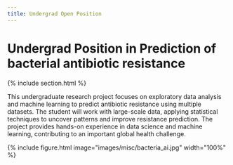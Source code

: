 ```yaml
---
title: Undergrad Open Position
---
```


# Undergrad Position in Prediction of bacterial antibiotic resistance

{% include section.html %}

This undergraduate research project focuses on exploratory data analysis and machine learning to predict antibiotic resistance using multiple datasets. The student will work with large-scale data, applying statistical techniques to uncover patterns and improve resistance prediction. The project provides hands-on experience in data science and machine learning, contributing to an important global health challenge.

{%
  include figure.html
  image="images/misc/bacteria_ai.jpg"
  width="100%"
%}

